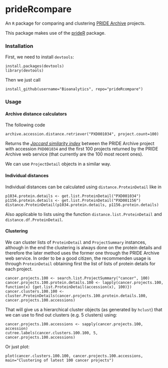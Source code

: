 prideRcompare
=============

An `R` package for comparing and clustering [PRIDE Archive](http://www.ebi.ac.uk/pride/archive) 
projects. 

This package makes use of the [prideR](https://github.com/jadianes/prider) package.  

### Installation  

First, we need to install `devtools`:  

    install.packages(devtools)
    library(devtools)
   
Then we just call  

    install_github(username="Bioanalytics", repo="prideRcompare")

### Usage  

#### Archive distance calculators

The following code  

    archive.accession.distance.retriever("PXD001034", project.count=100)
   
Returns the [*Jaccard similarity index*](http://en.wikipedia.org/wiki/Jaccard_index) 
between the PRIDE Archive project with accession `PXD001034` and the first 100 
projects returned by the PRIDE Archive web service (that currently are the 100 
most recent ones).  

We can use `ProjectDetail` objects in a similar way.  

#### Individual distances

Individual distances can be calculated using `distance.ProteinDetail` like in  

    p1034.protein.details <- get.list.ProteinDetail("PXD001034")
    p1156.protein.details <- get.list.ProteinDetail("PXD001156")
    distance.ProteinDetail(p1034.protein.details, p1156.protein.details)

Also applicable to lists using the function `distance.list.ProteinDetail` and
`distance.df.ProteinDetail`.  

#### Clustering  

We can cluster lists of `ProteinDetail` and `ProjectSummary` instances, although
in the end the clustering is always done on the protein details and therefore 
the later method uses the former one through the PRIDE Archive web service. In
order to be a good citizen, the recommenden usage is through `ProteinDetail` 
obtaining first the list of lists of protein details for each project.  

    cancer.projects.100 <- search.list.ProjectSummary("cancer", 100)
    cancer.projects.100.protein.details.100 <- lapply(cancer.projects.100, function(x) {get.list.ProteinDetail(accession(x), 100)})
    cancer.clusters.100.100 <- cluster.ProteinDetails(cancer.projects.100.protein.details.100, cancer.projects.100.accessions)

That will give us a hierarchical cluster objects (as generated by `hclust`) that
we can use to find out clusters (e.g. 5 clusters) using:

    cancer.projects.100.accessions <- sapply(cancer.projects.100, accession)
    cutree.labels(cancer.clusters.100.100, 5, cancer.projects.100.accessions)

Or just plot:

    plot(cancer.clusters.100.100, cancer.projects.100.accessions, main="Clustering of latest 100 cancer projects")



